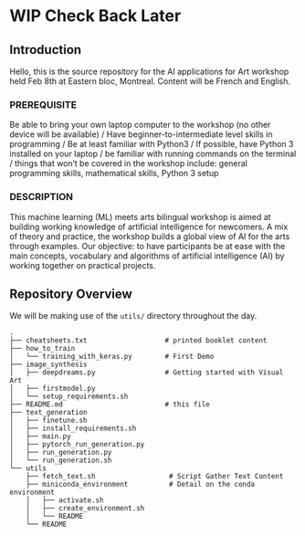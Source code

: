 

# WIP Check Back Later

## Introduction

Hello, this is the source repository for the AI applications for Art workshop held Feb 8th at Eastern bloc, Montreal. Content will be French and English.

### PREREQUISITE
  Be able to bring your own laptop computer to the workshop (no other device will be available) / Have beginner-to-intermediate level skills in programming / Be at least familiar with Python3 / If possible, have Python 3 installed on your laptop / be familiar with running commands on the terminal / things that won’t be covered in the workshop include: general programming skills, mathematical skills, Python 3 setup

### DESCRIPTION
  This machine learning (ML) meets arts bilingual workshop is aimed at building working knowledge of artificial intelligence for newcomers. A mix of theory and practice, the workshop builds a global view of AI for the arts through examples. Our objective: to have participants be at ease with the main concepts, vocabulary and algorithms of artificial intelligence (AI) by working together on practical projects.

## Repository Overview

We will be making use of the `utils/` directory throughout the day.

```
.
├── cheatsheets.txt                   # printed booklet content 
├── how_to_train
│   └── training_with_keras.py        # First Demo
├── image_synthesis
│   ├── deepdreams.py                 # Getting started with Visual Art
│   ├── firstmodel.py
│   └── setup_requirements.sh
├── README.md                         # this file
├── text_generation
│   ├── finetune.sh
│   ├── install_requirements.sh
│   ├── main.py
│   ├── pytorch_run_generation.py
│   ├── run_generation.py
│   └── run_generation.sh
└── utils
    ├── fetch_text.sh                  # Script Gather Text Content
    ├── miniconda_environment          # Detail on the conda environment
    │   ├── activate.sh
    │   ├── create_environment.sh
    │   └── README
    └── README

```

